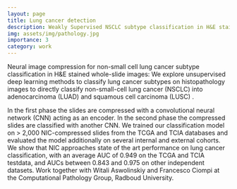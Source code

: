 ```yaml
---
layout: page
title: Lung cancer detection
description: Weakly Supervised NSCLC subtype classification in H&E stained whole-slide images
img: assets/img/pathology.jpg
importance: 3
category: work
---
```


Neural image compression for non-small cell lung cancer subtype classification in H&E stained whole-slide images: We explore unsupervised deep learning methods to classify lung cancer subtypes on histopathology images to directly classify non-small-cell lung cancer (NSCLC) into adenocarcinoma (LUAD) and squamous cell carcinoma (LUSC)  .


In the first phase the slides are compressed with a convolutional neural network (CNN) acting as an encoder. In the second phase the compressed slides are classified with another CNN. We trained our classification model on  > 2,000 NIC-compressed slides from the TCGA and TCIA databases and evaluated the model additionally on several internal and external cohorts. We show that NIC approaches state of the art performance on lung cancer classification, with an average AUC of 0.949 on the TCGA and TCIA testdata, and AUCs between 0.843 and 0.975 on other independent datasets.
Work together with Witali Aswolinskiy and Francesco Ciompi  at the Computational Pathology Group, Radboud University. 
